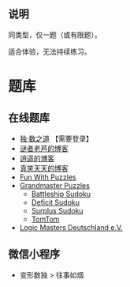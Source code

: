 ## 说明
同类型，仅一题（或有限题）。

适合体验，无法持续练习。

# 题库

## 在线题库
- [独·数之道](http://www.sudokufans.org.cn/pk7a/) 【需要登录】
- [谜者老芦的博客](http://blog.sina.com.cn/s/articlelist_1752936301_0_1.html)
- [逍遥的博客](http://blog.sina.com.cn/iae3ng)
- [真笑天天的博客](http://blog.sina.com.cn/zhenxiaott)
- [Fun With Puzzles](https://www.funwithpuzzles.com/2017/02/sudoku-variations-index-page.html)
- [Grandmaster Puzzles](https://www.gmpuzzles.com/blog/)
  - [Battleship Sudoku](https://www.gmpuzzles.com/blog/category/sudoku/)
  - [Deficit Sudoku](https://www.gmpuzzles.com/blog/category/sudoku/deficitsurplus-sudoku/)
  - [Surplus Sudoku](https://www.gmpuzzles.com/blog/category/sudoku/deficitsurplus-sudoku/)
  - [TomTom](https://www.gmpuzzles.com/blog/category/numberplacement/tomtom/)
- [Logic Masters Deutschland e.V.](https://logic-masters.de/Raetselportal/Suche/erweitert.php?tag_id=1001)

## 微信小程序
- 变形数独 > 往事如烟